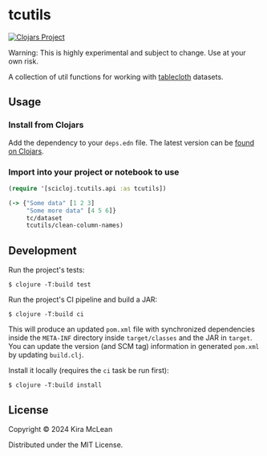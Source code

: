 # tcutils

[![Clojars Project](https://img.shields.io/clojars/v/org.scicloj/tcutils.svg)](https://clojars.org/org.scicloj/tcutils)

Warning: This is highly experimental and subject to change. Use at your own risk.

A collection of util functions for working with [tablecloth](https://github.com/scicloj/tablecloth)
 datasets.

## Usage

### Install from Clojars

Add the dependency to your `deps.edn` file. The latest version can be [found on Clojars](https://clojars.org/org.scicloj/tcutils/).

### Import into your project or notebook to use

```clojure
(require '[scicloj.tcutils.api :as tcutils])

(-> {"Some data" [1 2 3]
     "Some more data" [4 5 6]}
     tc/dataset
     tcutils/clean-column-names)

```

## Development

Run the project's tests:

    $ clojure -T:build test

Run the project's CI pipeline and build a JAR:

    $ clojure -T:build ci

This will produce an updated `pom.xml` file with synchronized dependencies inside the `META-INF`
directory inside `target/classes` and the JAR in `target`. You can update the version (and SCM tag)
information in generated `pom.xml` by updating `build.clj`.

Install it locally (requires the `ci` task be run first):

    $ clojure -T:build install

## License

Copyright © 2024 Kira McLean

Distributed under the MIT License.

